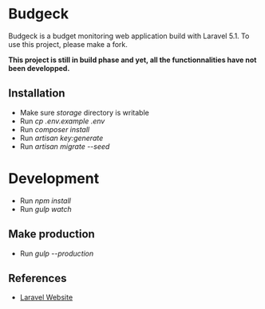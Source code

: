 # Budgeck 

Budgeck is a budget monitoring web application build with Laravel 5.1. To use this project, please make a fork.

**This project is still in build phase and yet, all the functionnalities have not been developped.**

## Installation

- Make sure *storage* directory is writable
- Run *cp .env.example .env*
- Run *composer install*
- Run *artisan key:generate*
- Run *artisan migrate --seed*

# Development

- Run *npm install*
- Run *gulp watch*

## Make production


- Run *gulp --production*

## References

- [Laravel Website](http://laravel.com/)

